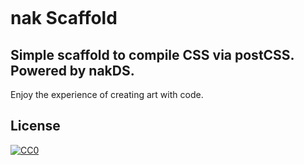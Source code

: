 

<p align="center"><img src="https://raw.githubusercontent.com/nabaroa/nak-scaffold/master/docs/assets/img/nakDS.png" alt=""></p>

# nak Scaffold

## Simple scaffold to compile CSS via postCSS. Powered by nakDS. 

Enjoy the experience of creating art with code.


## License
[![CC0](https://mirrors.creativecommons.org/presskit/buttons/88x31/svg/cc-zero.svg)](https://creativecommons.org/publicdomain/zero/1.0/)
